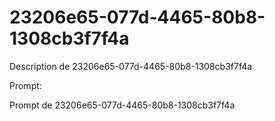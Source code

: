 # 23206e65-077d-4465-80b8-1308cb3f7f4a

Description de 23206e65-077d-4465-80b8-1308cb3f7f4a

Prompt:

Prompt de 23206e65-077d-4465-80b8-1308cb3f7f4a